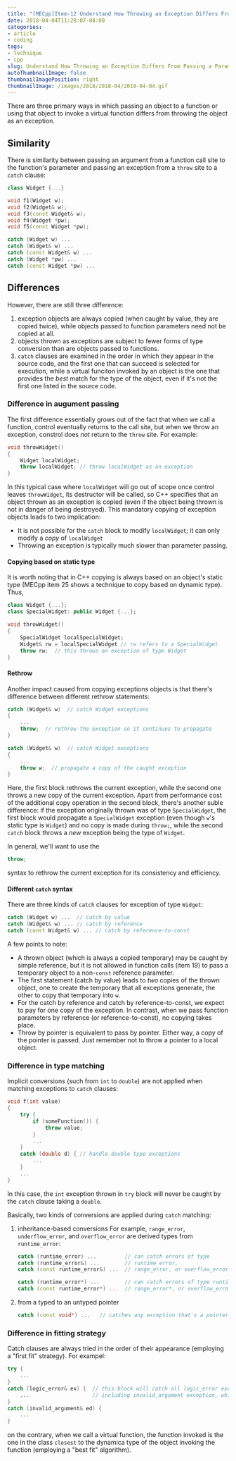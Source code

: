 ```yaml
---
title: "[MECpp]Item-12 Understand How Throwing an Exception Differs From Passing a Parameter or Calling a Virtual Function"
date: 2018-04-04T11:28:07-04:00
categories:
- article
- coding
tags:
- technique
- cpp
slug: Understand How Throwing an Exception Differs From Passing a Parameter or Calling a Virtual Function
autoThumbnailImage: false
thumbnailImagePosition: right
thumbnailImage: /images/2018/2018-04/2018-04-04.gif
---
```


There are three primary ways in which passing an object to a function or using that object to invoke a virtual function differs from throwing the object as an exception.
<!--more-->

## Similarity

There is similarity between passing an argument from a function call site to the function's parameter and passing an exception from a `throw` site to a `catch` clause:

```cpp
class Widget {...}

void f1(Widget w);
void f2(Widget& w);
void f3(const Widget& w);
void f4(Widget *pw);
void f5(const Widget *pw);

catch (Widget w) ...
catch (Widget& w) ...
catch (const Widget& w) ...
catch (Widget *pw) ...
catch (const Widget *pw) ...
```

## Differences

However, there are still three difference:

1. exception objects are always copied (when caught by value, they are copied twice), while objects passed to function parameters need not be copied at all.
2. objects thrown as exceptions are subject to fewer forms of type conversion than are objects passed to functions.
3. `catch` clauses are examined in the order in which they appear in the source code, and the first one that can succeed is selected for execution, while a virtual funciton invoked by an object is the one that provides the _best_ match for the type of the object, even if it's not the first one listed in the source code.

### Difference in augument passing 

The first difference essentially grows out of the fact that when we call a function, control eventually returns to the call site, but when we throw an exception, constrol does _not_ return to the `throw` site. For example:

```cpp
void throwWidget()
{
    Widget localWidget;
    throw localWidget; // throw localWidget as an exception
}
```

In this typical case where `localWidget` will go out of scope once control leaves `throwWidget`, its destructor will be called, so C++ specifies that an object thrown as an exception is copied (even if the object being thrown is not in danger of being destroyed). This mandatory copying of exception objects leads to two implication:

* It is not possible for the `catch` block to modify `localWidget`; it can only modify a _copy_ of `localWidget`
* Throwing an exception is typically much slower than parameter passing.

#### Copying based on static type

It is worth noting that in C++ copying is always based on an object's static type (MECpp item 25 shows a technique to copy based on dynamic type). Thus,

```cpp
class Widget {...};
class SpecialWidget: public Widget {...};

void throwWidget()
{
    SpecialWidget localSpecialWidget;
    Widget& rw = localSpecialWidget // rw refers to a SpecialWidget
    throw rw;  // this throws an exception of type Widget
}
```

#### Rethrow

Another impact caused from copying exceptions objects is that there's difference between different rethrow statements:

```cpp
catch (Widget& w)  // catch Widget exceptions
{
    ...
    throw;  // rethrow the exception so it continues to propagate
}

catch (Widget& w)  // catch Widget exceptions
{
    ...
    throw w;  // propagate a copy of the caught exception
}
```

Here, the first block rethrows the current exception, while the second one throws a new copy of the current exception. Apart from performance cost of the additional copy operation in the second block, there's another suble difference: if the exception originally thrown was of type `SpecialWidget`, the first block would propagate a `SpecialWidget` exception (even though `w`'s static type is `Widget`) and no copy is made during `throw;`, while the second `catch` block throws a _new_ exception being the type of `Widget`. 

In general, we'll want to use the

```cpp
throw;
```

syntax to rethrow the current exception for its consistency and efficiency.

#### Different `catch` syntax

There are three kinds of `catch` clauses for exception of type `Widget`:

```cpp
catch (Widget w) ...  // catch by value
catch (Widget& w) ... // catch by reference
catch (const Widget& w) ... // catch by reference-to-const
```

A few points to note:

* A thrown object (which is always a copied temporary) may be caught by simple reference, but it is not allowed in function calls (item 19) to pass a temporary object to a non-`const` reference parameter.
* The first statement (catch by value) leads to _two_ copies of the thrown object, one to create the temporary that all exceptions generate, the other to copy that temporary into `w`.
* For the catch by reference and catch by reference-to-const, we expect to pay for one copy of the exception. In contrast, when we pass function parameters by reference (or reference-to-const), no copying takes place.
* Throw by pointer is equivalent to pass by pointer. Either way, a copy of the pointer is passed. Just remember not to throw a pointer to a local object.

### Difference in type matching

Implicit conversions (such from `int` to `double`) are not applied when matching exceptions to `catch` clauses:

```cpp
void f(int value)
{
    try {
        if (someFunction()) {
            throw value;
        }
        ...
    }
    catch (double d) { // handle double type exceptions
        ...
    }
    ...
}
```

In this case, the `int` exception thrown in `try` block will never be caught by the `catch` clause taking a `double`.

Basically, two kinds of conversions are applied during `catch` matching:

1. inheritance-based conversions
    For example, `range_error`, `underflow_error`, and `overflow_error` are derived types from `runtime_error`:
    ```cpp
    catch (runtime_error) ...         // can catch errors of type
    catch (runtime_error&) ...        // runtime_error,
    catch (const runtime_error&) ...  // range_error, or overflow_error
    
    catch (runtime_error*) ...        // can catch errors of type runtime_error*
    catch (const runtime_error*) ...  // range_error*, or overflow_error*
    ```

2. from a typed to an untyped pointer
    
    ```cpp
    catch (const void*) ...   // catches any exception that's a pointer
    ```

### Difference in fitting strategy

Catch clauses are always tried in the order of their appearance (employing a "first fit" strategy). For exampel:

```cpp
try {
    ...
}
catch (logic_error& ex) {  // this block will catch all logic_error exceptions
    ...                    // including invalid_argument exception, which is derived type
}
catch (invalid_argument& ed) {
    ...
}
```

on the contrary, when we call a virtual function, the function invoked is the one in the class `closest` to the dynamica type of the object invoking the function (employing a "best fit" algorithm).